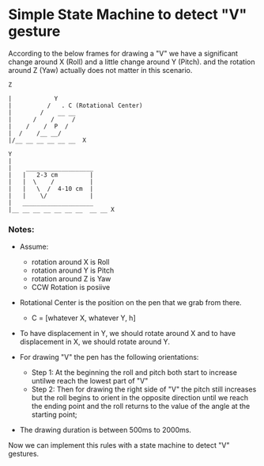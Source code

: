 # Simple State Machine to detect "V" gesture

According to the below frames for drawing a "V" we have a significant change
around X (Roll) and a little change around Y (Pitch). and the rotation around
Z (Yaw) actually does not matter in this scenario.
  

```
Z  
  
|            Y  
|          /   . C (Rotational Center)  
|        /    __ __  
|      /    /     /  
|    /    /  P  /  
|  /    /__ __/  
|/__ __ __ __ __ __  X  

Y
|        
|    ___________________
|   |   2-3 cm         |
|   |  \    /          | 
|   |   \  /  4-10 cm  | 
|   |    \/            |
|   ____________________
|__ __ __ __ __ __ __  __ __ X
```
### Notes:
- Assume:
    - rotation around X is Roll
    - rotation around Y is Pitch
    - rotation around Z is Yaw
    - CCW Rotation is posiive  

- Rotational Center is the position on the pen that we grab from there.  
  - C = [whatever X, whatever Y, h]  

- To have displacement in Y, we should rotate around X and to have displacement
in X, we should rotate around Y.

- For drawing "V" the pen has the following orientations:
    - Step 1: At the beginning the roll and pitch both start to increase untilwe reach the  lowest part of "V"
    - Step 2: Then for drawing the right side of "V"  the pitch still increases
            but the roll begins to orient in the opposite direction until we
            reach the ending point and the roll returns to the value of the
            angle at the starting point;

- The drawing duration is between 500ms to 2000ms.

Now we can implement this rules with a state machine to detect "V" gestures.